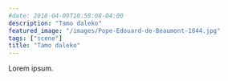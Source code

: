 ```yaml
---
#date: 2018-04-09T10:58:08-04:00
description: "Tamo daleko"
featured_image: "/images/Pope-Edouard-de-Beaumont-1844.jpg"
tags: ["scene"]
title: "Tamo daleko"
---
```


Lorem ipsum.